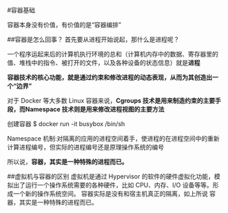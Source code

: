 #容器基础


容器本身没有价值，有价值的是“容器编排”

##容器是怎么回事？
首先要从进程开始说起，那什么是进程呢？
	
一个程序运起来后的计算机执行环境的总和（计算机内存中的数据、寄存器里的值、堆栈中的指令、被打开的文件，以及各种设备的状态信息）就是**进程**

**容器技术的核心功能，就是通过约束和修改进程的动态表现，从而为其创造出一个“边界”**

对于 Docker 等大多数 Linux 容器来说，**Cgroups 技术是用来制造约束的主要手段，而Namespace 技术则是用来修改进程视图的主要方法**

创建容器
	$ docker run -it busybox /bin/sh

Namespace 机制:对隔离的应用的进程空间着手，使进程的在进程空间中的重新计算进程编号，但实际的进程编号还是原理操作系统的编号

所以说，**容器，其实是一种特殊的进程而已。**

##虚拟机与容器的区别
虚拟机是通过 Hypervisor 的软件的硬件虚拟化功能，模拟出了运行一个操作系统需要的各种硬件，比如 CPU、内存、I/O 设备等等。形成一个新的操作系统空间。
容器实际是没有和宿主机真正的隔离，如上所说 容器，其实是一种特殊的进程而已。
